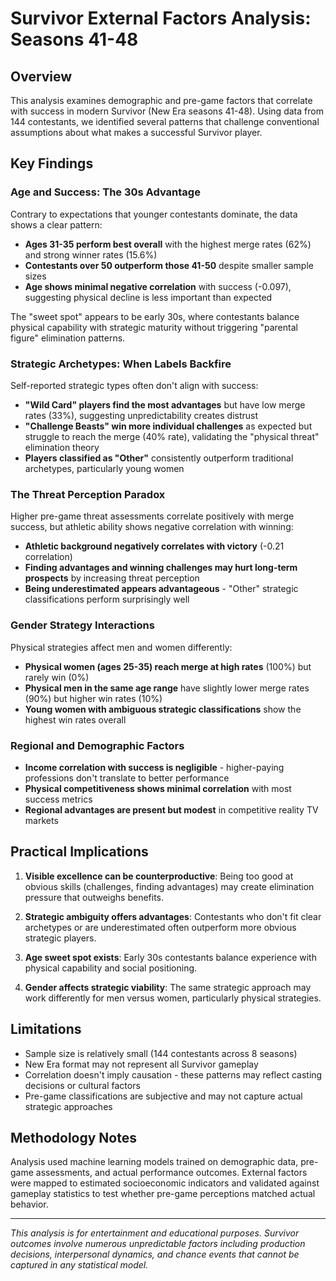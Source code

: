 # Survivor External Factors Analysis: Seasons 41-48

## Overview

This analysis examines demographic and pre-game factors that correlate with success in modern Survivor (New Era seasons 41-48). Using data from 144 contestants, we identified several patterns that challenge conventional assumptions about what makes a successful Survivor player.

## Key Findings

### Age and Success: The 30s Advantage

Contrary to expectations that younger contestants dominate, the data shows a clear pattern:

- **Ages 31-35 perform best overall** with the highest merge rates (62%) and strong winner rates (15.6%)
- **Contestants over 50 outperform those 41-50** despite smaller sample sizes
- **Age shows minimal negative correlation** with success (-0.097), suggesting physical decline is less important than expected

The "sweet spot" appears to be early 30s, where contestants balance physical capability with strategic maturity without triggering "parental figure" elimination patterns.

### Strategic Archetypes: When Labels Backfire

Self-reported strategic types often don't align with success:

- **"Wild Card" players find the most advantages** but have low merge rates (33%), suggesting unpredictability creates distrust
- **"Challenge Beasts" win more individual challenges** as expected but struggle to reach the merge (40% rate), validating the "physical threat" elimination theory
- **Players classified as "Other"** consistently outperform traditional archetypes, particularly young women

### The Threat Perception Paradox

Higher pre-game threat assessments correlate positively with merge success, but athletic ability shows negative correlation with winning:

- **Athletic background negatively correlates with victory** (-0.21 correlation)
- **Finding advantages and winning challenges may hurt long-term prospects** by increasing threat perception
- **Being underestimated appears advantageous** - "Other" strategic classifications perform surprisingly well

### Gender Strategy Interactions

Physical strategies affect men and women differently:

- **Physical women (ages 25-35) reach merge at high rates** (100%) but rarely win (0%)
- **Physical men in the same age range** have slightly lower merge rates (90%) but higher win rates (10%)
- **Young women with ambiguous strategic classifications** show the highest win rates overall

### Regional and Demographic Factors

- **Income correlation with success is negligible** - higher-paying professions don't translate to better performance
- **Physical competitiveness shows minimal correlation** with most success metrics
- **Regional advantages are present but modest** in competitive reality TV markets

## Practical Implications

1. **Visible excellence can be counterproductive**: Being too good at obvious skills (challenges, finding advantages) may create elimination pressure that outweighs benefits.

2. **Strategic ambiguity offers advantages**: Contestants who don't fit clear archetypes or are underestimated often outperform more obvious strategic players.

3. **Age sweet spot exists**: Early 30s contestants balance experience with physical capability and social positioning.

4. **Gender affects strategic viability**: The same strategic approach may work differently for men versus women, particularly physical strategies.

## Limitations

- Sample size is relatively small (144 contestants across 8 seasons)
- New Era format may not represent all Survivor gameplay
- Correlation doesn't imply causation - these patterns may reflect casting decisions or cultural factors
- Pre-game classifications are subjective and may not capture actual strategic approaches

## Methodology Notes

Analysis used machine learning models trained on demographic data, pre-game assessments, and actual performance outcomes. External factors were mapped to estimated socioeconomic indicators and validated against gameplay statistics to test whether pre-game perceptions matched actual behavior.

---

*This analysis is for entertainment and educational purposes. Survivor outcomes involve numerous unpredictable factors including production decisions, interpersonal dynamics, and chance events that cannot be captured in any statistical model.*